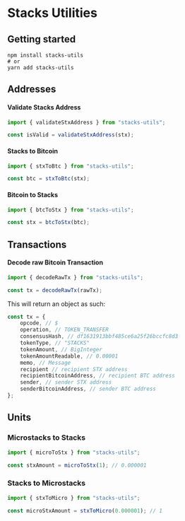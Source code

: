 # Stacks Utilities

## Getting started

```
npm install stacks-utils
# or
yarn add stacks-utils
```

## Addresses

#### Validate Stacks Address

```jsx
import { validateStxAddress } from "stacks-utils";

const isValid = validateStxAddress(stx);
```

#### Stacks to Bitcoin

```jsx
import { stxToBtc } from "stacks-utils";

const btc = stxToBtc(stx);
```

#### Bitcoin to Stacks

```jsx
import { btcToStx } from "stacks-utils";

const stx = btcToStx(btc);
```

## Transactions

#### Decode raw Bitcoin Transaction

```jsx
import { decodeRawTx } from "stacks-utils";

const tx = decodeRawTx(rawTx);
```

This will return an object as such:

```jsx
const tx = {
    opcode, // $
    operation, // TOKEN_TRANSFER
    consensusHash, // df1631913bbf485ce6a25f26bccfc8d3
    tokenType, // "STACKS"
    tokenAmount, // BigInteger
    tokenAmountReadable, // 0.00001
    memo, // Message
    recipient // recipient STX address
    recipientBitcoinAddress, // recipient BTC address
    sender, // sender STX address
    senderBitcoinAddress, // sender BTC address
};
```

## Units

### Microstacks to Stacks

```jsx
import { microToStx } from "stacks-utils";

const stxAmount = microToStx(1); // 0.000001
```

### Stacks to Microstacks

```jsx
import { stxToMicro } from "stacks-utils";

const microStxAmount = stxToMicro(0.000001); // 1
```
